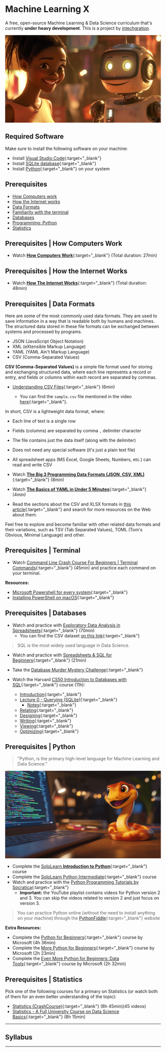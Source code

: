 # Machine Learning X

  A free, open-source Machine Learning & Data Science curriculum that's currently **under heavy development**. This is a project by [intechgration](https://intechgration.io).

  ![](./assets/header.png)

## Required Software

  Make sure to install the following software on your machine:

  - Install [Visual Studio Code](https://code.visualstudio.com/){:target="_blank"}
  - Install [SQLite database](https://www.sqlite.org/index.html){:target="_blank"}
  - Install [Python](https://www.python.org/downloads/){:target="_blank"} on your system

## Prerequisites

  - [How Computers work](#prerequisites--how-computers-work)
  - [How the Internet works](#prerequisites--how-the-internet-works)
  - [Data Formats](#prerequisites--data-formats)
  - [Familiarity with the terminal](#prerequisites--terminal)
  - [Databases](#prerequisites--databases)
  - [Programming: Python](#prerequisites--python)
  - [Statistics](#prerequisites--statistics)

## Prerequisites | How Computers Work

  - Watch [**How Computers Work**](https://www.youtube.com/playlist?list=PLzdnOPI1iJNcsRwJhvksEo1tJqjIqWbN-){:target="_blank"} (Total duration: 27min)

## Prerequisites | How the Internet Works

  - Watch [**How The Internet Works**](https://www.youtube.com/playlist?list=PLzdnOPI1iJNfMRZm5DDxco3UdsFegvuB7){:target="_blank"} (Total duration: 48min)

## Prerequisites | Data Formats

  Here are some of the most commonly used data formats. They are used to save information in a way that is readable both by humans and machines. The structured data stored in these file formats can be exchanged between systems and processed by programs.

  - JSON (JavaScript Object Notation)
  - XML (eXtensible Markup Language)
  - YAML (YAML Ain't Markup Language)
  - CSV (Comma-Separated Values)

  **CSV (Comma-Separated Values)** is a simple file format used for storing and exchanging structured data, where each line represents a record or entry, and fields or columns within each record are separated by commas.

  - [Understanding CSV Files](https://www.youtube.com/watch?v=UofTplCVkYI){:target="_blank"} (6min)

    - You can find the `sample.csv` file mentioned in the video [here](https://raw.githubusercontent.com/in-tech-gration/MLX/refs/heads/main/assets/sample.csv){:target="_blank"}.

  In short, CSV is a lightweight data format, where:
  
  - Each line of text is a single row
  - Fields (columns) are separated by comma `,` delimiter character  
  - The file contains just the data itself (along with the delimiter)
  - Does not need any special software (it's just a plain text file)
  - All spreadsheet apps (MS Excel, Google Sheets, Numbers, etc.) can read and write CSV

  - Watch [**The Big 3 Programming Data Formats (JSON, CSV, XML)**](https://www.youtube.com/watch?v=LkriaLlkByM){:target="_blank"} (8min)
  - Watch [**The Basics of YAML in Under 5 Minutes**](https://www.youtube.com/watch?v=0fbnyS_lHW4){:target="_blank"} (4min)

  - Read the sections about the CSV and XLSX formats in [this article](https://docs.parse.ly/whats-difference-html-csv-xcl/){:target="_blank"} and search for more resources on the Web about them.

  Feel free to explore and become familiar with other related data formats and their variations, such as TSV (Tab Separated Values), TOML (Tom's Obvious, Minimal Language) and other.

  <!-- TODO: Add sample data for each format -->
  <!-- TODO: Provide links to online converters between these formats -->
  <!-- TODO: Provide examples of where these formats are used -->

## Prerequisites | Terminal

  - Watch [Command Line Crash Course For Beginners | Terminal Commands](https://www.youtube.com/watch?v=uwAqEzhyjtw){:target="_blank"} (45min) and practice each command on your terminal.

  **Resources:**

  - [Microsoft Powershell for every system](https://github.com/PowerShell/PowerShell){:target="_blank"}
  - [Installing PowerShell on macOS](https://learn.microsoft.com/en-us/powershell/scripting/install/installing-powershell-on-macos){:target="_blank"}

## Prerequisites | Databases

  - Watch and practice with [Exploratory Data Analysis in Spreadsheets](https://www.youtube.com/watch?v=Wui0u7HzHu0){:target="_blank"} (70min)
    - You can find the CSV dataset [on this link](https://raw.githubusercontent.com/in-tech-gration/MLX/refs/heads/main/assets/Fortune.500.Companies.csv){:target="_blank"}

  > SQL is the most widely used language in Data Science.

  - Watch and practice with [Spreadsheets & SQL for Beginners](https://www.youtube.com/watch?v=N9Q3pOoVYIM){:target="_blank"} (21min)

  - Take the [Database Murder Mystery Challenge](https://in-tech-gration.github.io/database-mysteries/){:target="_blank"}

  - Watch the Harvard [CS50 Introduction to Databases with SQL](https://www.youtube.com/playlist?list=PLhQjrBD2T382v1MBjNOhPu9SiJ1fsD4C0){:target="_blank"} course (11h):
    - [Introduction](https://www.youtube.com/watch?v=wdzA1Z8tKek){:target="_blank"} 
    - [Lecture 0 - Querying (SQLite)](https://www.youtube.com/watch?v=vHYeChEf2lA){:target="_blank"} 
      - [Notes](https://cs50.harvard.edu/sql/2024/notes/0/){:target="_blank"}
    - [Relating](https://www.youtube.com/watch?v=_2t18Hy9Z0Y){:target="_blank"} 
    - [Designing](https://www.youtube.com/watch?v=QzRW6bfv3Fo){:target="_blank"} 
    - [Writing](https://www.youtube.com/watch?v=BD08USRd2M8){:target="_blank"} 
    - [Viewing](https://www.youtube.com/watch?v=jZwGVuA8PMI){:target="_blank"} 
    - [Optimizing](https://www.youtube.com/watch?v=qa5-mKVSQHQ){:target="_blank"}

  <!-- TODO: Add links to all notes -->
  
## Prerequisites | Python

  > "Python, is the primary high-level language for Machine Learning and Data Science."

  ![](./assets/learn.python.png)

  - Complete the [SoloLearn **Introduction to Python**](https://www.sololearn.com/en/learn/courses/python-introduction){:target="_blank"} course
  - Complete the [SoloLearn Python Intermediate](https://www.sololearn.com/en/learn/courses/python-intermediate){:target="_blank"} course
  - Watch and practice with the [Python Programming Tutorials by Socratica](https://www.youtube.com/playlist?list=PLi01XoE8jYohWFPpC17Z-wWhPOSuh8Er-){:target="_blank"}
    - **Important:** the YouTube playlist contains videos for Python version 2 and 3. You can skip the videos related to version 2 and just focus on version 3.

  > You can practice Python online (without the need to install anything on your machine) through the [PythonFiddle](https://pythonfiddle.leaningtech.com){:target="_blank"} website

  **Extra Resources:**

  - Complete the [Python for Beginners](https://www.youtube.com/playlist?list=PLlrxD0HtieHhS8VzuMCfQD4uJ9yne1mE6){:target="_blank"} course by Microsoft (4h 36min)
  - Complete the [More Python for Beginners](https://www.youtube.com/playlist?list=PLlrxD0HtieHiXd-nEby-TMCoUNwhbLUnj){:target="_blank"} course by Microsoft (2h 23min)
  - Complete the [Even More Python for Beginners: Data Tools](https://www.youtube.com/playlist?list=PLlrxD0HtieHhHnCUVtR8UHS7eLl33zfJ-){:target="_blank"} course by Microsoft (2h 32min)

## Prerequisites | Statistics

  Pick one of the following courses for a primary on Statistics (or watch both of them for an even better understanding of the topic):

  - [Statistics (CrashCourse)](https://www.youtube.com/playlist?list=PL8dPuuaLjXtNM_Y-bUAhblSAdWRnmBUcr){:target="_blank"} (8h 45min)(45 videos)
  - [Statistics - A Full University Course on Data Science Basics](https://www.youtube.com/watch?v=xxpc-HPKN28){:target="_blank"} (8h 15min)

---

## Syllabus

---

<script src="https://utteranc.es/client.js"
  repo="in-tech-gration/MLX"
  issue-term="pathname"
  theme="github-dark"
  crossorigin="anonymous"
  async>
</script>
